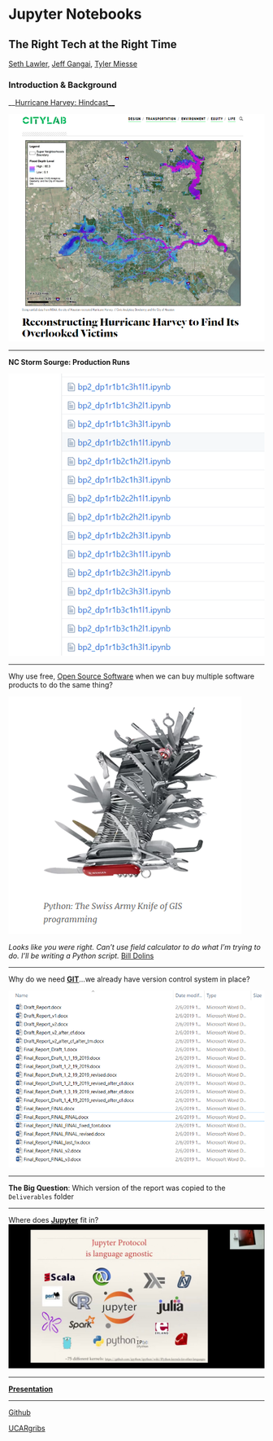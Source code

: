 

# Jupyter Notebooks
## The Right Tech at the Right Time

[Seth Lawler](slawler@dewberry.com), [Jeff Gangai](jgangai@dewberry.com), [Tyler Miesse](tmiesse@dewberry.com)



### Introduction & Background

 __[Hurricane Harvey: Hindcast__](https://www.citylab.com/environment/2018/10/hurricane-harvey-houston-recovery-aid-federal-funds-fema/573094/)

 ![](images/city_lab.png)

 ---

 __NC Storm Sourge: Production Runs__

 ![](images/nc_papermill.png)

---


 Why use free, [Open Source Software](https://www.osgeo.org/) when we can buy multiple software products to do the same thing? 

 ![](images/python_swiss_army.png)


 *Looks like you were right. Can’t use field calculator to do what I’m trying to do. I’ll be writing a Python script.*
 [Bill Dolins](http://blog.geomusings.com/2011/05/25/piling-on-about-python)

 ---

 Why do we need [__GIT__](https://github.com)...we already have version control system in place?

 ![](images/version_control.png)

---


__The Big Question__: Which version of the report was copied to the `Deliverables` folder

---


 Where does  [__Jupyter__](https://www.youtube.com/watch?v=s98IGzlptHw) fit in?
![](images/jupyter_langs.png)


---



[__Presentation__](index.slides.html)

---

[Github](https://github.com/slawler/harvey-hindcast)

[UCARgribs](https://github.com/slawler/raingrids/blob/master/UCARgribs_geotag.ipynb)

